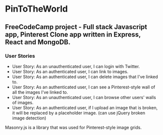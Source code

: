 # PinToTheWorld

## FreeCodeCamp project - Full stack Javascript app, Pinterest Clone app written in Express, React and MongoDB.

### User Stories
 - User Story: As an unauthenticated user, I can login with Twitter.
 - User Story: As an authenticated user, I can link to images.
 - User Story: As an authenticated user, I can delete images that I've linked to.
 - User Story: As an authenticated user, I can see a Pinterest-style wall of all the images I've linked to.
 - User Story: As an unauthenticated user, I can browse other users' walls of images.
- User Story: As an authenticated user, if I upload an image that is broken, it will be replaced by a placeholder image. (can use jQuery broken image detection)

Masonry.js is a library that was used for Pinterest-style image grids.
